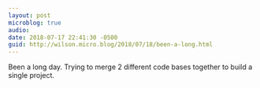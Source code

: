 ```yaml
---
layout: post
microblog: true
audio: 
date: 2018-07-17 22:41:30 -0500
guid: http://wilson.micro.blog/2018/07/18/been-a-long.html
---
```

Been a long day. Trying to merge 2 different code bases together to build a single project. 
